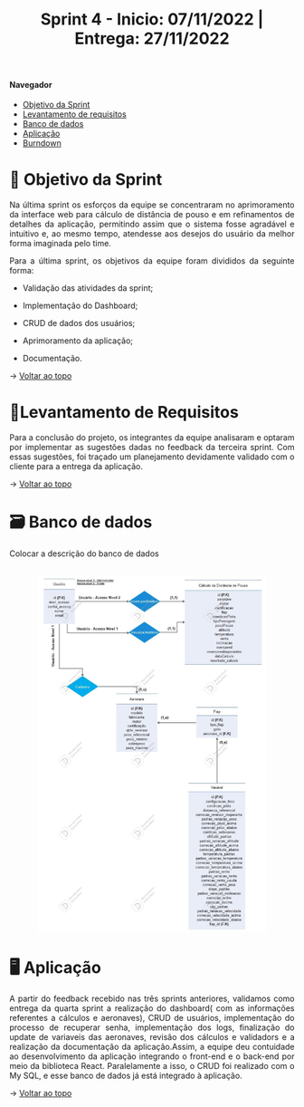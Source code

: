 <div align="center">
  <h1>Sprint 4 - Inicio: 07/11/2022 | Entrega: 27/11/2022</h1>
</div>

<br id="topo"> 

#### Navegador
* <a href="#objetivo">Objetivo da Sprint</a>
* <a href="#requisitos">Levantamento de requisitos</a>
* <a href="#bd">Banco de dados</a>
* <a href="#type">Aplicação</a>
* <a href="#burndown">Burndown</a>

<span id="objetivo">

# 📌 Objetivo da Sprint 
  
<p align="justify">Na última sprint os esforços da equipe se concentraram no aprimoramento da interface web para cálculo de distância de pouso e em refinamentos de detalhes da aplicação, permitindo assim que o sistema fosse agradável e intuitivo e, ao mesmo tempo, atendesse aos desejos do usuário da melhor forma imaginada pelo time.</p>

<div align="justify">
Para a última sprint, os objetivos da equipe foram divididos da seguinte forma:
  
* Validação das atividades da sprint;
  
* Implementação do Dashboard;
  
* CRUD de dados dos usuários;
  
* Aprimoramento da aplicação;

* Documentação.
  
</div>

→ [Voltar ao topo](#topo)

<span id="requisitos">

# 📝Levantamento de Requisitos 
  
<p align="justify">
Para a conclusão do projeto, os integrantes da equipe analisaram e optaram por implementar as sugestões dadas no feedback da terceira sprint. Com essas sugestões, foi traçado um planejamento devidamente validado com o cliente para a entrega da aplicação.</p>
  
→ [Voltar ao topo](#topo)
  
<span id="bd">

# 🗃 Banco de dados
  
<p align="justify">Colocar a descrição do banco de dados<br>
<br></p>
<p align="center">
<img src="Imagens/DER-atualizado.png" alt="Diagrama que representa a relação entre as entidades do banco de dados da aplicação" width="80%" height="80%">
</p>
</p>

  # 🖥 Aplicação
  
<p align="justify">A partir do feedback recebido nas três sprints anteriores, validamos como entrega da quarta sprint a realização do dashboard( com as informações referentes a cálculos e aeronaves), CRUD de usuários, implementação do processo de recuperar senha, implementação dos logs, finalização do update de variaveis das aeronaves, revisão dos cálculos e validadors e a realização da documentação  da aplicação.Assim, a equipe deu contuidade ao desenvolvimento da aplicação integrando o front-end e o back-end por meio da biblioteca React. Paralelamente a isso, o CRUD foi realizado com o My SQL, e esse banco de dados já está integrado à aplicação. 
<br>
</p>

→ [Voltar ao topo](#topo)
